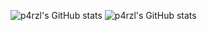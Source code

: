 ![p4rzl's GitHub stats](https://github-readme-stats.vercel.app/api?username=p4rzl&show_icons=true&theme=tokyonight)
![p4rzl's GitHub stats](https://github-readme-stats.vercel.app/api/wakatime?username=P4rzl&api_domain=wakapi.chiccolab.site&bg_color=1A202C&title_color=2F855A&icon_color=2F855A&text_color=ffffff&custom_title=Wakapi.dev+Stats+%28All+Time%29&layout=compact)

<!--
**p4rzl/p4rzl** is a ✨ _special_ ✨ repository because its `README.md` (this file) appears on your GitHub profile.

Here are some ideas to get you started:

- 🔭 I’m currently working on ...
- 🌱 I’m currently learning ...
- 👯 I’m looking to collaborate on ...
- 🤔 I’m looking for help with ...
- 💬 Ask me about ...
- 📫 How to reach me: ...
- 😄 Pronouns: ...
- ⚡ Fun fact: ...
-->
